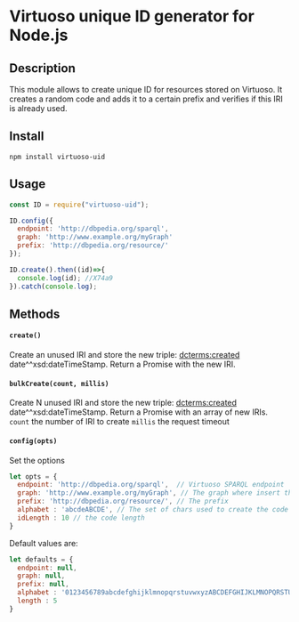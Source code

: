 Virtuoso unique ID generator for Node.js
=============================================
## Description
This module allows to create unique ID for resources stored on Virtuoso. It creates a random code and adds it to a certain prefix and verifies if this IRI is already used.

## Install
```
npm install virtuoso-uid
```

## Usage
```js
const ID = require("virtuoso-uid");

ID.config({
  endpoint: 'http://dbpedia.org/sparql',
  graph: 'http://www.example.org/myGraph'
  prefix: 'http://dbpedia.org/resource/'
});

ID.create().then((id)=>{
  console.log(id); //X74a9
}).catch(console.log);
```

## Methods

#### `create()`
Create an unused IRI and store the new triple: <iri> <dcterms:created> date^^xsd:dateTimeStamp.
Return a Promise with the new IRI.

#### `bulkCreate(count, millis)`
Create N unused IRI and store the new triple: <iri> <dcterms:created> date^^xsd:dateTimeStamp.
Return a Promise with an array of new IRIs.
  `count` the number of IRI to create
  `millis` the request timeout

#### `config(opts)`
Set the options

```js
let opts = {
  endpoint: 'http://dbpedia.org/sparql',  // Virtuoso SPARQL endpoint
  graph: 'http://www.example.org/myGraph', // The graph where insert the new ID
  prefix: 'http://dbpedia.org/resource/', // The prefix
  alphabet : 'abcdeABCDE', // The set of chars used to create the code
  idLength : 10 // the code length
}
```

Default values are:
```js
let defaults = {
  endpoint: null,
  graph: null,
  prefix: null,
  alphabet : '0123456789abcdefghijklmnopqrstuvwxyzABCDEFGHIJKLMNOPQRSTUVWXYZ',
  length : 5
}
```
